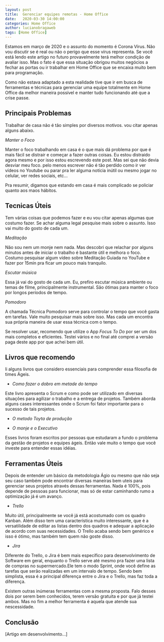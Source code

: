 ```yaml
---
layout: post
title:  Gerenciar equipes remotas - Home Office
date:   2020-03-30 14:00:00
categories: Home Office
author: lucianobragaweb
tags: [Home Office]
---
```


Estamos em março de 2020 e o assunto do momento é Corona Vírus. Não vou discutir se é real ou não o perigo que esse vírus representa. Se você está lendo este artigo no futuro provavelmente terá melhor condição de avaliar isso. Mas o fato é que essa situação obrigou muitos negócios a fechar as portas ou ir trabalhar em Home Office que se encaixa muito bem para programação.


Como não estava adaptado a esta realidade tive que ir em busca de ferramentas e técnicas para gerenciar uma equipe totalmente em Home Office da melhor maneira possível e manter tudo funcionando até que a crise passe.

## Principais Problemas

Trabalhar de casa não é tão simples por diversos motivos. vou citar apenas alguns abaixo.


*Manter o Foco*

Manter o foco trabalhando em casa é o que mais dá problema por que é mais fácil se distrair e começar a fazer outras coisas. Eu estou distraido agora mesmo e por isso estou escrevendo este post. Mas sei que não devia desviar meu foco. pelo menos escrever não é tão perdido como ir ver vídeos no Youtube ou parar pra ler alguma notícia inútil ou mesmo jogar no celular, ver redes sociais, etc...

Pra resumir, digamos que estando em casa é mais complicado se policiar quanto aos maos hábitos.

## Tecnicas Úteis

Tem várias coisas que podemos fazer e eu vou citar apenas algumas que costumo fazer. Se achar alguma legal pesquise mais sobre o assunto. Isso vai muito do gosto de cada um.

*Meditação*

Não sou nem um monje nem nada. Mas descobri que relachar por alguns minutos antes de iniciar o trabalho é bastante útil e melhora o foco. Costumo pesquisar algum vídeo sobre Meditação Guiada no YouTube e fazer por 15min pra ficar um pouco mais tranquilo.

*Escutar música*

Essa já vai do gosto de cada um. Eu, prefiro escutar música ambiente ou temas de filme, principalmente instrumental. São ótimas para manter o foco por longos períodos de tempo.

*Pomodoro*

A chamada Técnica Pomodoro serve para controlar o tempo que você gasta em tarefas. Vale muito pesquisar mais sobre isso. Mas cada um encontra sua própria maneira de usar essa técnica com o tempo.

Se resolver usar, recomendo que utilize o App *Focus To Do* por ser um dos mais completos e eficientes. Testei vários e no final até comprei a versão paga deste app por que achei bem útil.

## Livros que recomendo

li alguns livros que considero essenciais para comprender essa filosofia de times Ágeis.

- *Como fazer o dobro em metade do tempo*

 Este livro apresenta o Scrum e como pode ser utilizado em diversas situações para agilizar o trabalho e a entrega de projetos. Também aborda alguns cases interessantes onde o Scrum foi fator importante para o sucesso de tais projetos.
 
- *O metodo Toyta de produção*
 
- *O monje e o Executivo*

Esses livros foram escritos por pessoas que estudaram a fundo o problema da gestão de projetos e equipes ágeis. Então vale muito o tempo que você investe para entender essas idéias.

## Ferramentas Úteis

Depois de entender um básico da metodologia Ágio ou mesmo que não seja seu caso também pode encontrar diversas maneiras bem uteis para gerenciar seus projetos através dessas ferramentas. Nada é 100%, pois depende de pessoas para funcionar, mas só de estar caminhando rumo a optimização já é um avanço.

- *Trello*

Muito útil, principalmente se você já está acostumado com os quadro Kanban. Além disso tem uma característica muito interessante, que é a versatilidade de editar as listas dentro dos quadros e adequar a aplicação de acordo com suas necessidades. O Trello acaba sendo bem genérico e isso é ótimo, mas também tem quem não goste disso.

- *Jira*

Diferente do Trello, o Jira é bem mais específico para desenvolvimento de Software em geral, enquanto o Trello serve até mesmo pra fazer uma lista de compras no supermercado.Ele tem o modo Sprint, onde você define as tarefas que serão realizadas em um intervalo de tempo. Sendo bem simplista, essa é a principal diferença entre o Jira e o Trello, mas faz toda a diferença.

Existem outras inúmeras ferramentas com a mesma proposta. Falo desses dois por serem bem conhecidos, terem versão gratuita e por que já testei ambos. Mas no fim a melhor ferramenta é aquela que atende sua nescessidade.

## Conclusão


[Artigo em desenvolvimento...]